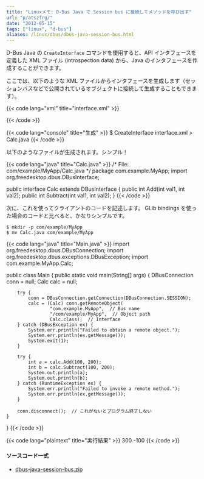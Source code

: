 ```yaml
---
title: "Linuxメモ: D-Bus Java で Session bus に接続してメソッドを呼び出す"
url: "p/atszfrg/"
date: "2012-05-15"
tags: ["linux", "d-bus"]
aliases: /linux/dbus/dbus-java-session-bus.html
---
```


D-Bus Java の `CreateInterface` コマンドを使用すると、API インタフェースを定義した XML ファイル (introspection data) から、Java のインタフェースを作成することができます。

ここでは、以下のような XML ファイルからインタフェースを生成します（セッションバスなどで公開されているオブジェクトに接続して生成することもできます）。

{{< code lang="xml" title="interface.xml" >}}
<?xml version="1.0"?>
<node name="/com/example/MyApp">
    <interface name="com.example.MyApp.Calc">
        <method name="Add">
            <arg type="i" name="val1" direction="in" />
            <arg type="i" name="val2" direction="in" />
            <arg type="i" name="ret_val" direction="out" />
        </method>
        <method name="Subtract">
            <arg type="i" name="val1" direction="in" />
            <arg type="i" name="val2" direction="in" />
            <arg type="i" name="ret_val" direction="out" />
        </method>
    </interface>
</node>
{{< /code >}}

{{< code lang="console" title="生成" >}}
$ CreateInterface interface.xml > Calc.java
{{< /code >}}

以下のようなファイルが生成されます。シンプル！

{{< code lang="java" title="Calc.java" >}}
/* File: com/example/MyApp/Calc.java */
package com.example.MyApp;
import org.freedesktop.dbus.DBusInterface;

public interface Calc extends DBusInterface {
    public int Add(int val1, int val2);
    public int Subtract(int val1, int val2);
}
{{< /code >}}

次に、これを使ってクライアントのコードを記述します。
GLib bindings を使った場合のコードと比べると、かなりシンプルです。

```console
$ mkdir -p com/example/MyApp
$ mv Calc.java com/example/MyApp
```

{{< code lang="java" title="Main.java" >}}
import org.freedesktop.dbus.DBusConnection;
import org.freedesktop.dbus.exceptions.DBusException;
import com.example.MyApp.Calc;

public class Main {
    public static void main(String[] args) {
        DBusConnection conn = null;
        Calc calc = null;

        try {
            conn = DBusConnection.getConnection(DBusConnection.SESSION);
            calc = (Calc) conn.getRemoteObject(
                    "com.example.MyApp",  // Bus name
                    "/com/example/MyApp",  // Object path
                    Calc.class);  // Interface
        } catch (DBusException ex) {
            System.err.println("Failed to obtain a remote object.");
            System.err.println(ex.getMessage());
            System.exit(1);
        }

        try {
            int a = calc.Add(100, 200);
            int b = calc.Subtract(100, 200);
            System.out.println(a);
            System.out.println(b);
        } catch (RuntimeException ex) {
            System.err.println("Failed to invoke a remote method.");
            System.err.println(ex.getMessage());
        }

        conn.disconnect();  // これがないとプログラム終了しない
    }
}
{{< /code >}}

{{< code lang="plaintext" title="実行結果" >}}
300
-100
{{< /code >}}

#### ソースコード一式

* [dbus-java-session-bus.zip](./dbus-java-session-bus.zip)

